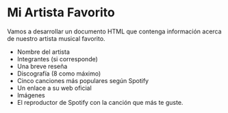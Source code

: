 # Mi Artista Favorito

Vamos a desarrollar un documento HTML que contenga información acerca de nuestro artista musical favorito.

- Nombre del artista
- Integrantes (si corresponde)
- Una breve reseña
- Discografía (8 como máximo)
- Cinco canciones más populares según Spotify
- Un enlace a su web oficial
- Imágenes
- El reproductor de Spotify con la canción que más te guste.
